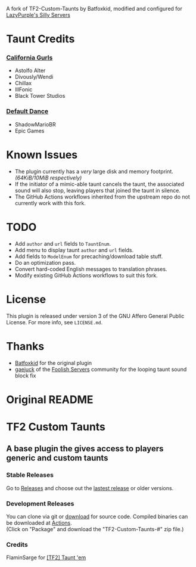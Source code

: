 A fork of TF2-Custom-Taunts by Batfoxkid, modified and configured for [LazyPurple's Silly Servers](https://lazypurple.com/page/server-info)

Taunt Credits
==================
### [California Gurls](https://www.dropbox.com/s/f784q49gie2z4vb/California%20Girls%20(For%20TF2).zip)
- Astolfo Alter
- Divously/Wendi
- Chillax
- IllFonic
- Black Tower Studios

### [Default Dance](https://forums.alliedmods.net/showthread.php?t=311817)
- ShadowMarioBR
- Epic Games

Known Issues
==================
- The plugin currently has a *very* large disk and memory footprint. *(64KiB/10MiB respectively)*
- If the initiator of a mimic-able taunt cancels the taunt, the associated sound will also stop, leaving players that joined the taunt in silence.
- The GitHub Actions workflows inherited from the upstream repo do not currently work with this fork.

TODO
==================
- Add `author` and `url` fields to `TauntEnum`.
- Add menu to display taunt `author` and `url` fields.
- Add fields to `ModelEnum` for precaching/download table stuff.
- Do an optimization pass.
- Convert hard-coded English messages to translation phrases.
- Modify existing GitHub Actions workflows to suit this fork.

License
==================
This plugin is released under version 3 of the GNU Affero General Public License. For more info, see `LICENSE.md`.

Thanks
==================
- [Batfoxkid](https://github.com/Batfoxkid/) for the original plugin
- [gaejuck](https://github.com/gaejuck) of the [Foolish Servers](https://github.com/foolishservers) community for the looping taunt sound block fix

# Original README

# TF2 Custom Taunts
## A base plugin the gives access to players generic and custom taunts

### Stable Releases
Go to [Releases](https://github.com/Batfoxkid/TF2-Custom-Taunts/releases "Releases • Batfoxkid/TF2-Custom-Taunts") and choose out the [lastest release](https://github.com/Batfoxkid/TF2-Custom-Taunts/releases/latest) or older versions.

### Development Releases
You can clone via git or [download](https://github.com/Batfoxkid/TF2-Custom-Taunts/archive/master.zip) for source code. Compiled binaries can be downloaded at [Actions](https://github.com/Batfoxkid/TF2-Custom-Taunts/actions?query=workflow%3APackage+is%3Asuccess "Actions • Batfoxkid/TF2-Custom-Taunts").             
(Click on "Package" and download the "TF2-Custom-Taunts-#" zip file.)

### Credits
FlaminSarge for [[TF2] Taunt 'em](https://github.com/FlaminSarge/tf_tauntem "FlaminSarge/tf_tauntem: [TF2] Taunt 'em ( https://forums.alliedmods.net/showthread.php?t=242866 ) ")
